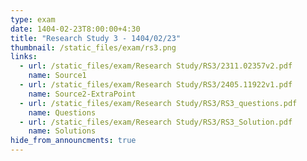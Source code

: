 ```yaml
---
type: exam
date: 1404-02-23T8:00:00+4:30
title: "Research Study 3 - 1404/02/23"
thumbnail: /static_files/exam/rs3.png
links:
  - url: /static_files/exam/Research Study/RS3/2311.02357v2.pdf
    name: Source1
  - url: /static_files/exam/Research Study/RS3/2405.11922v1.pdf
    name: Source2-ExtraPoint
  - url: /static_files/exam/Research Study/RS3/RS3_questions.pdf
    name: Questions  
  - url: /static_files/exam/Research Study/RS3/RS3_Solution.pdf
    name: Solutions
hide_from_announcments: true
---
```

